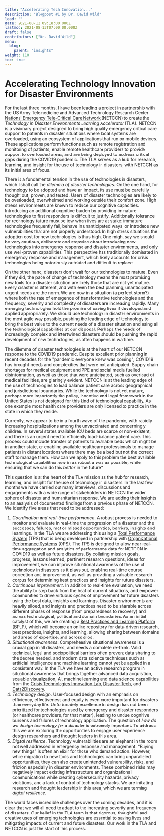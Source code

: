```yaml
---
title: "Accelerating Tech Innovation..."
description: "Blogpost #1 by Dr. David Wild"
lead: ""
date: 2021-08-12T09:18:00.000Z
lastmod: 2021-08-13T07:00:00.000Z
draft: false
contributors: ["Dr. David Wild"]
menu:
  blog:
    parent: "insights"
weight: 110
toc: true
---
```


# Accelerating Technology Innovation for Disaster Environments

For the last three months, I have been leading a project in partnership with the US Army Telemedicine and Advanced Technology Research Center [National Emergency Tele-Critical Care Network](https://www.tatrc.org/netccn/) (NETCCN) to create the *Technology in Disaster Environments Learning Accelerator* (TLA). NETCCN is a visionary project designed to bring high quality emergency critical care support to patients in disaster situations where local systems are overloaded, using an ecosystem of applications that run on mobile devices. These applications perform functions such as remote registration and monitoring of patients, enable remote healthcare providers to provide support to overloaded areas, and are being deployed to address critical gaps during the COVID19 pandemic. The TLA serves as a hub for research, learning, and insight for the use of technology in disasters, with NETCCN as its initial area of focus.

There is a fundamental tension in the use of technologies in disasters, which I shall call the *dilemma of disaster technologies*. On the one hand, for technology to be adopted and have an impact, its use must be carefully thought out, proven, and tested. Users of disaster technologies are likely to be overloaded, overwhelmed and working outside their comfort zone. High stress environments are known to reduce our cognitive capacities. Introducing an additional cognitive burden by providing immature technologies to first responders is difficult to justify. Additionally tolerance for technology failure must be low when lives are at stake: immature technologies frequently fail, behave in unanticipated ways, or introduce new vulnerabilities that are not properly understood. In high stress situations the adoption cost for new technologies is thus high. One might say we should be very cautious, deliberate and stepwise about introducing new technologies into emergency response and disaster environments, and only use well-proven capabilities. This perspective has traditionally dominated in emergency response and management, which likely accounts for crisis technologies being notoriously outdated and difficult to replace.

On the other hand, disasters don't wait for our technologies to mature. Even if they did, the pace of change of technology means the most promising new tools for a disaster situation are likely those that are not yet mature. Every disaster is different, and with even the best planning, unanticipated urgent needs are the norm. We are now in a situation (a perfect storm?) where both the rate of emergence of transformative technologies and the frequency, severity and complexity of disasters are increasing rapidly. Many emerging technologies hold the promise of saving lives if developed and applied appropriately. We should use technology in disaster environments in the most agile way possible, pushing the leading edge of technology to bring the best value to the current needs of a disaster situation and using all the technological capabilities at our disposal. Perhaps the needs of increasingly complex and intertwined disasters should be pushing the rapid development of new technologies, as often happens in wartime.

The dilemma of disaster technologies is at the heart of our NETCCN response to the COVID19 pandemic. Despite excellent prior planning in recent decades for the "pandemic everyone knew was coming", COVID19 has brought needs and complexities that were not anticipated. Supply chain shortages for medical equipment and PPE and social media fuelled disinformation, as well as those that were anticipated, such as overload of medical facilities, are glaringly evident. NETCCN is at the leading edge of the use of technologies to load balance patient care across geographical and jurisdictional boundaries. While the technology is not yet mature, perhaps more importantly the policy, incentive and legal framework in the United States is not designed for this kind of technological capability. As one example most health care providers are only licensed to practice in the state in which they reside.

Currently, we appear to be in a fourth wave of the pandemic, with rapidly increasing hospitalizations among the unvaccinated and concerningly children. In several states available ICU beds are scarce or non-existent, and there is an urgent need to efficiently load-balance patient care. This process could include transfer of patients to available beds which might be in another state, or enabling available healthcare professionals to manage patients in distant locations where there may be a bed but not the correct staff to manage them. How can we apply to this problem the best available technological capabilities *now* in as robust a way as possible, while ensuring that we can do this *better* in the future?

This question is at the heart of the TLA mission as the hub for research, learning, and insight for the use of technology in disasters. In the last few months we have carried out many interviews, discussions and engagements with a wide range of stakeholders in NETCCN the wider sphere of disaster and humanitarian response. We are adding their insights to an analysis of documented findings from a previous phase of NETCCN. We identify five areas that need to be addressed:

1. *Coordination and real-time performance*. A robust process is needed to monitor and evaluate in real-time the progression of a disaster and the successes, failures,  met or missed opportunities, barriers, insights and learnings. In the TLA we are addressing this using a [Total Performance System](https://ctil.iu.edu/tla/tps/intro/) (TPS) that is being developed in partnership with [Organizational Performance Systems](https://www.ops1.com) (OPS). The TPS is designed to allow near real-time aggregation and analytics of performance data for NETCCN in COVID19 as well as future disasters. By collating mission goals, progress, lessons learned, pertinent research questions, ideas for improvement, we can improve situational awareness of the use of technology in disasters as it plays out, enabling real-time course correction and improvement, as well as providing a valuable research corpus for determining best practices and insights for future disasters.
2. *Continuous improvement*. In addition to real-time evaluation, we need the ability to step back from the heat of current situations, and empower communities to drive virtuous cycles of improvement for future disasters using the best data, insights and learnings. Disaster environments are heavily siloed, and insights and practices need to be sharable across different phases of response (from preparedness to recovery) and across technological, political and domain boundaries. As an initial catalyst of this, we are creating a [Best Practices and Learning Platform](https://ctil.iu.edu/tla/blog/) (BPLP), which will become an online repository for data-driven research, best practices, insights, and learning, allowing sharing between domains and areas of expertise, and across silos.
3. *Situational awareness*. Comprehensive situational awareness is a crucial gap in all disasters, and needs a complete re-think. Valid technical, legal and sociopolitical barriers often prevent data sharing to the degree needed, and modern data science techniques such as artificial intelligence and machine learning cannot yet be applied in a consistent way. In the TLA we have an active research program in situational awareness that brings together advanced data acquisition, scalable visualization, AI, machine learning and data science capabilities from the [Crisis Technologies Innovation Lab](https://ctil.iu.edu), [Disaster Tech](https://disastertech.com), and [Data2Discovery](https://d2discovery.com).
4. *Technology design*. User-focused design with an emphasis on efficiency, effectiveness and equity is even more important for disasters than everyday life. Unfortunately excellence in design has not been prioritized for technologies used by emergency and disaster responders (or healthcare providers, for that matter), leading to undue cognitive burdens and failures of technology application. The question of *how do we design technology for a disaster* is extremely important. To address this we are exploring the opportunities to engage user experience design researchers and thought leaders in this area.
5. *Digital resilience*. Technology vulnerabilities are an elephant in the room not well addressed in emergency response and management. “Buying new things” is often an elixir for those who demand action. However, while migration to new tools and technologies can bring unparalleled opportunities, they can also create unintended vulnerability, risks, and friction especially in disaster environments. These combined risks may negatively impact existing infrastructure and organizational communications while creating cybersecurity hazards, privacy violations, and a lack of control of technology stacks. We are initiating research and thought leadership in this area, which we are terming *digital resilience*.

The world faces incredible challenges over the coming decades, and it is clear that we will all need to adapt to the increasing severity and frequency of disasters. Our belief in the TLA team is that rigorous, thoughtful and creative uses of emerging technologies are essential to saving lives and mitigating impacts of current and future disasters. Our work in the TLA and NETCCN is just the start of this process.
